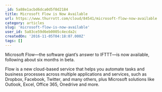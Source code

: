 ```yaml
---
_id: 5a88e1acbd6dca0d5f0d2184
title: Microsoft Flow is Now Available
url: https://www.thurrott.com/cloud/84541/microsoft-flow-now-available
category: articles
slug: 'microsoft-flow-is-now-available'
user_id: 5a83ce59d6eb0005c4ecda2c
createdOn: '2016-11-05T04:18:07.000Z'
tags: []
---
```


Microsoft Flow—the software giant’s answer to IFTTT—is now available, following about six months in beta.

Flow is a new cloud-based service that helps you automate tasks and business processes across multiple applications and services, such as Dropbox, Facebook, Twitter, and many others, plus Microsoft solutions like Outlook, Excel, Office 365, Onedrive and more. 
